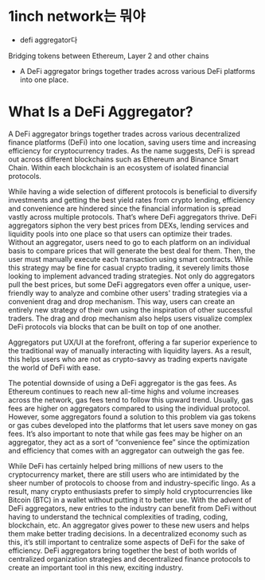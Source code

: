 # 1inch network는 뭐야
- defi aggregator다

Bridging tokens between Ethereum, Layer 2 and other chains

- A DeFi aggregator brings together trades across various DeFi platforms into one place.

# What Is a DeFi Aggregator?
A DeFi aggregator brings together trades across various decentralized finance platforms (DeFi) into one location, saving users time and increasing efficiency for cryptocurrency trades. As the name suggests, DeFi is spread out across different blockchains such as Ethereum and Binance Smart Chain. Within each blockchain is an ecosystem of isolated financial protocols. 

While having a wide selection of different protocols is beneficial to diversify investments and getting the best yield rates from crypto lending, efficiency and convenience are hindered since the financial information is spread vastly across multiple protocols. That’s where DeFi aggregators thrive. 
DeFi aggregators siphon the very best prices from DEXs, lending services and liquidity pools into one place so that users can optimize their trades. Without an aggregator, users need to go to each platform on an individual basis to compare prices that will generate the best deal for them. Then, the user must manually execute each transaction using smart contracts. While this strategy may be fine for casual crypto trading, it severely limits those looking to implement advanced trading strategies. 
Not only do aggregators pull the best prices, but some DeFi aggregators even offer a unique, user-friendly way to analyze and combine other users' trading strategies via a convenient drag and drop mechanism. This way, users can create an entirely new strategy of their own using the inspiration of other successful traders. The drag and drop mechanism also helps users visualize complex DeFi protocols via blocks that can be built on top of one another.

Aggregators put UX/UI at the forefront, offering a far superior experience to the traditional way of manually interacting with liquidity layers. As a result, this helps users who are not as crypto-savvy as trading experts navigate the world of DeFi with ease. 

The potential downside of using a DeFi aggregator is the gas fees. As Ethereum continues to reach new all-time highs and volume increases across the network, gas fees tend to follow this upward trend. Usually, gas fees are higher on aggregators compared to using the individual protocol. However, some aggregators found a solution to this problem via gas tokens or gas cubes developed into the platforms that let users save money on gas fees. It’s also important to note that while gas fees may be higher on an aggregator, they act as a sort of “convenience fee” since the optimization and efficiency that comes with an aggregator can outweigh the gas fee.  

While DeFi has certainly helped bring millions of new users to the cryptocurrency market, there are still users who are intimidated by the sheer number of protocols to choose from and industry-specific lingo. As a result, many crypto enthusiasts prefer to simply hold cryptocurrencies like Bitcoin (BTC) in a wallet without putting it to better use. With the advent of DeFi aggregators, new entries to the industry can benefit from DeFi without having to understand the technical complexities of trading, coding, blockchain, etc. An aggregator gives power to these new users and helps them make better trading decisions.
In a decentralized economy such as this, it’s still important to centralize some aspects of DeFi for the sake of efficiency. DeFi aggregators bring together the best of both worlds of centralized organization strategies and decentralized finance protocols to create an important tool in this new, exciting industry. 